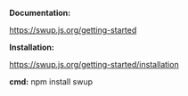 **Documentation:**

https://swup.js.org/getting-started

**Installation:**

https://swup.js.org/getting-started/installation

**cmd:**
npm install swup

